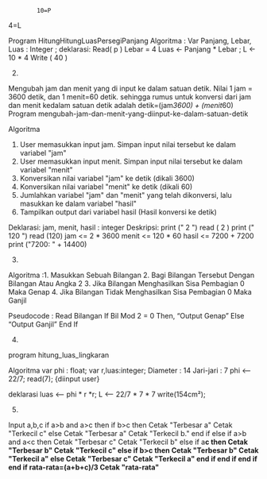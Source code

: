 
			10=P


4=L


Program HitungHitungLuasPersegiPanjang
Algoritma :
Var Panjang, Lebar, Luas : Integer ;
 deklarasi:
Read( p )
Lebar = 4
Luas <- Panjang * Lebar ;
L <- 10 * 4
Write ( 40 )


2.
Mengubah jam dan menit yang di input ke dalam satuan detik.
Nilai 1 jam = 3600 detik, dan 1 menit=60 detik. sehingga rumus untuk konversi dari jam dan menit kedalam satuan detik adalah detik=(jam*3600) + (menit*60)
Program mengubah-jam-dan-menit-yang-diinput-ke-dalam-satuan-detik

Algoritma
1.	User memasukkan input jam. Simpan input nilai tersebut ke dalam variabel "jam"
2.	User memasukkan input menit. Simpan input nilai tersebut ke dalam variabel "menit"
3.	Konversikan nilai variabel "jam" ke detik (dikali 3600)
4.	Konversikan nilai variabel "menit" ke detik (dikali 60)
5.	Jumlahkan variabel "jam" dan "menit"  yang telah dikonversi, lalu masukkan ke dalam variabel "hasil"
6.	Tampilkan output dari variabel hasil (Hasil konversi ke detik)


Deklarasi:
jam, menit, hasil : integer
Deskripsi:
print (" 2 ")
read ( 2 )
print (" 120 ")
read (120)
jam <= 2 * 3600
menit <= 120 * 60
hasil <= 7200 + 7200
print ("7200: " + 14400)


3. 
Algoritma :1. Masukkan Sebuah Bilangan
                     2. Bagi Bilangan Tersebut Dengan Bilangan Atau Angka 2
                     3. Jika Bilangan Menghasilkan Sisa Pembagian 0 Maka Genap
                     4. Jika Bilangan Tidak Menghasilkan Sisa Pembagian 0 Maka
                         Ganjil

Pseudocode : Read Bilangan                            If Bil Mod 2 = 0  Then,                                     “Output Genap”                           Else                                     “Output Ganjil”                           End If




4. 
program hitung_luas_lingkaran

Algoritma
var phi : float;
var r,luas:integer;
Diameter : 14
Jari-jari : 7
phi <-- 22/7;
read(7); {diinput user}

deklarasi
luas <-- phi * r *r;
L <-- 22/7 * 7 * 7
write(154cm²);


5. 

 Input a,b,c
    if a>b and a>c then
    if b>c then
Cetak "Terbesar a"
Cetak "Terkecil c"
    else
Cetak "Terbesar a"
Cetak "Terkecil b."
        end if
    else
    if a>b and a<c then
Cetak "Terbesar c"
Cetak "Terkecil b"
    else
    if a<b and a>c then
Cetak "Terbesar b"
Cetak "Terkecil c"
    else
    if b>c then
Cetak "Terbesar b"
Cetak "Terkecil a"
    else
Cetak "Terbesar c"
Cetak "Terkecil a"
        end if
        end if
        end if
        end if
rata-rata=(a+b+c)/3
Cetak "rata-rata"

